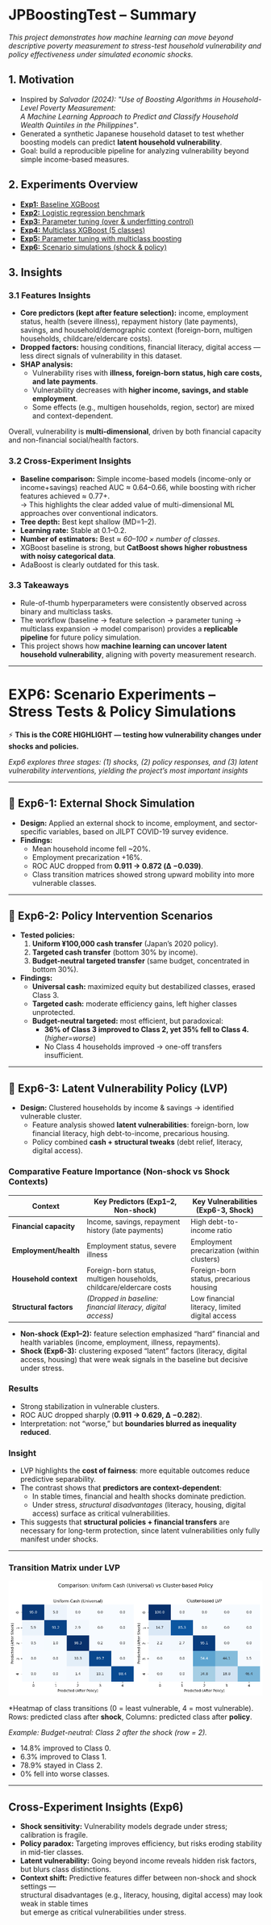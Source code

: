 # JPBoostingTest – Summary
*This project demonstrates how machine learning can move beyond descriptive poverty measurement to stress-test household vulnerability and policy effectiveness under simulated economic shocks.*

## 1. Motivation  
- Inspired by *Salvador (2024): "Use of Boosting Algorithms in Household-Level Poverty Measurement:  
  A Machine Learning Approach to Predict and Classify Household Wealth Quintiles in the Philippines"*.
- Generated a synthetic Japanese household dataset to test whether boosting models can predict **latent household vulnerability**.  
- Goal: build a reproducible pipeline for analyzing vulnerability beyond simple income-based measures.  

## 2. Experiments Overview  
- [**Exp1:** Baseline XGBoost](EXP1_BasicBoosting)  
- [**Exp2:** Logistic regression benchmark](EXP2_LogisticRegression)  
- [**Exp3:** Parameter tuning (over & underfitting control)](EXP3_Parameters)  
- [**Exp4:** Multiclass XGBoost (5 classes)](EXP4_Multiclass)  
- [**Exp5:** Parameter tuning with multiclass boosting](EXP5_Parameters2)  
- [**Exp6:** Scenario simulations (shock & policy)](EXP6_Scenarios)  

## 3. Insights 

### 3.1 Features Insights

- **Core predictors (kept after feature selection):** income, employment status, health (severe illness), repayment history (late payments), savings, and household/demographic context (foreign-born, multigen households, childcare/eldercare costs).  
- **Dropped factors:** housing conditions, financial literacy, digital access — less direct signals of vulnerability in this dataset.  
- **SHAP analysis:**  
  - Vulnerability rises with **illness, foreign-born status, high care costs, and late payments**.  
  - Vulnerability decreases with **higher income, savings, and stable employment**.  
  - Some effects (e.g., multigen households, region, sector) are mixed and context-dependent.  

Overall, vulnerability is **multi-dimensional**, driven by both financial capacity and non-financial social/health factors.

### 3.2 Cross-Experiment Insights  
- **Baseline comparison:** Simple income-based models (income-only or income+savings) reached AUC ≈ 0.64–0.66, while boosting with richer features achieved ≈ 0.77+.  
  → This highlights the clear added value of multi-dimensional ML approaches over conventional indicators.  
- **Tree depth:** Best kept shallow (MD=1–2).  
- **Learning rate:** Stable at 0.1–0.2.  
- **Number of estimators:** Best ≈ *60–100 × number of classes*.  
- XGBoost baseline is strong, but **CatBoost shows higher robustness with noisy categorical data**.  
- AdaBoost is clearly outdated for this task.  

### 3.3 Takeaways 
- Rule-of-thumb hyperparameters were consistently observed across binary and multiclass tasks.  
- The workflow (baseline → feature selection → parameter tuning → multiclass expansion → model comparison) provides a **replicable pipeline** for future policy simulation.  
- This project shows how **machine learning can uncover latent household vulnerability**, aligning with poverty measurement research.  

---

# EXP6: Scenario Experiments – Stress Tests & Policy Simulations 

⚡ **This is the CORE HIGHLIGHT — testing how vulnerability changes under shocks and policies.**

*Exp6 explores three stages: (1) shocks, (2) policy responses, and (3) latent vulnerability interventions, yielding the project’s most important insights*

---

## 🔹 Exp6-1: External Shock Simulation  
- **Design:** Applied an external shock to income, employment, and sector-specific variables, based on JILPT COVID-19 survey evidence.  
- **Findings:**  
  - Mean household income fell ~20%.  
  - Employment precarization +16%.  
  - ROC AUC dropped from **0.911 → 0.872 (Δ −0.039)**.  
  - Class transition matrices showed strong upward mobility into more vulnerable classes.  

---

## 🔹 Exp6-2: Policy Intervention Scenarios  
- **Tested policies:**  
  1. **Uniform ¥100,000 cash transfer** (Japan’s 2020 policy).  
  2. **Targeted cash transfer** (bottom 30% by income).  
  3. **Budget-neutral targeted transfer** (same budget, concentrated in bottom 30%).  
- **Findings:**  
  - **Universal cash:** maximized equity but destabilized classes, erased Class 3.  
  - **Targeted cash:** moderate efficiency gains, left higher classes unprotected.  
  - **Budget-neutral targeted:** most efficient, but paradoxical:  
    - **36% of Class 3 improved to Class 2, yet 35% fell to Class 4.** (*higher=worse*)
    - No Class 4 households improved → one-off transfers insufficient.

---

## 🔹 Exp6-3: Latent Vulnerability Policy (LVP)  
- **Design:** Clustered households by income & savings → identified vulnerable cluster.  
  - Feature analysis showed **latent vulnerabilities**: foreign-born, low financial literacy, high debt-to-income, precarious housing.  
  - Policy combined **cash + structural tweaks** (debt relief, literacy, digital access).  

### Comparative Feature Importance (Non-shock vs Shock Contexts)

| Context                | Key Predictors (Exp1–2, Non-shock)                          | Key Vulnerabilities (Exp6-3, Shock)                          |
|------------------------|--------------------------------------------------------------|-------------------------------------------------------------|
| **Financial capacity** | Income, savings, repayment history (late payments)           | High debt-to-income ratio                                   |
| **Employment/health**  | Employment status, severe illness                            | Employment precarization (within clusters)                  |
| **Household context**  | Foreign-born status, multigen households, childcare/eldercare costs | Foreign-born status, precarious housing                     |
| **Structural factors** | *(Dropped in baseline: financial literacy, digital access)*   | Low financial literacy, limited digital access               |

- **Non-shock (Exp1–2):** feature selection emphasized “hard” financial and health variables (income, employment, illness, repayments).  
- **Shock (Exp6-3):** clustering exposed “latent” factors (literacy, digital access, housing) that were weak signals in the baseline but decisive under stress.  

### Results  
- Strong stabilization in vulnerable clusters.  
- ROC AUC dropped sharply (**0.911 → 0.629, Δ −0.282**).  
- Interpretation: not “worse,” but **boundaries blurred as inequality reduced**.  

### Insight  
- LVP highlights the **cost of fairness**: more equitable outcomes reduce predictive separability.  
- The contrast shows that **predictors are context-dependent**:  
  - In stable times, financial and health shocks dominate prediction.  
  - Under stress, *structural disadvantages* (literacy, housing, digital access) surface as critical vulnerabilities.  
- This suggests that **structural policies + financial transfers** are necessary for long-term protection, since latent vulnerabilities only fully manifest under shocks.

---

### Transition Matrix under LVP  

![LVPheatmaps](https://raw.githubusercontent.com/Bi-BitArt/HarvardX-ML-Portfolio/main/projects/JPBoostingTest/EXP6_Scenarios/exp6-3_latent%20vulnerability%20policy/LVPheatmaps2.png)

*Heatmap of class transitions (0 = least vulnerable, 4 = most vulnerable).  
Rows: predicted class after **shock**, Columns: predicted class after **policy**.  

*Example: Budget-neutral: Class 2 after the shock (row = 2).*
- 14.8% improved to Class 0.
- 6.3% improved to Class 1.
- 78.9% stayed in Class 2.
- 0% fell into worse classes.

---

## Cross-Experiment Insights (Exp6)  
- **Shock sensitivity:** Vulnerability models degrade under stress; calibration is fragile.  
- **Policy paradox:** Targeting improves efficiency, but risks eroding stability in mid-tier classes.  
- **Latent vulnerability:** Going beyond income reveals hidden risk factors, but blurs class distinctions.  
- **Context shift:** Predictive features differ between non-shock and shock settings —  
  structural disadvantages (e.g., literacy, housing, digital access) may look weak in stable times  
  but emerge as critical vulnerabilities under stress.
